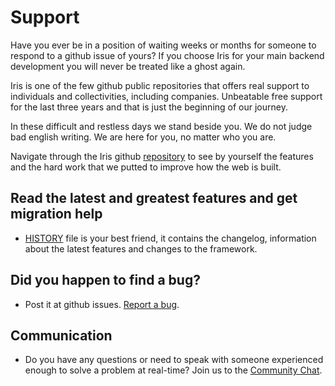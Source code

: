 # Support

Have you ever be in a position of waiting weeks or months for someone to respond to a github issue of yours? If you choose Iris for your main backend development you will never be treated like a ghost again.

Iris is one of the few github public repositories that offers real support to individuals and collectivities, including companies. Unbeatable free support for the last three years and that is just the beginning of our journey.

In these difficult and restless days we stand beside you. We do not judge bad english writing. We are here for you, no matter who you are.

Navigate through the Iris github [repository](https://github.com/kataras/iris) to see by yourself the features and the hard work that we putted to improve how the web is built.

## Read the latest and greatest features and get migration help

* [HISTORY](https://github.com/kataras/iris/blob/master/HISTORY.md) file is your best friend, it contains the changelog, information about the latest features and changes to the framework.

## Did you happen to find a bug?

* Post it at github issues. [Report a bug](https://github.com/kataras/iris/issues).

## Communication

* Do you have any questions or need to speak with someone experienced enough to solve a problem at real-time? Join us to the [Community Chat](https://chat.iris-go.com).


<!-- slide:break-100 -->
